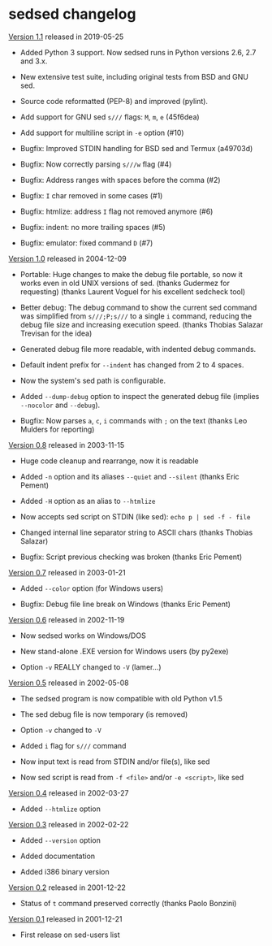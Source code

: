 sedsed changelog
================

[Version 1.1](https://github.com/aureliojargas/sedsed/releases/tag/v1.1)
released in 2019-05-25

- Added Python 3 support. Now sedsed runs in Python versions 2.6, 2.7
  and 3.x.

- New extensive test suite, including original tests from BSD and GNU sed.

- Source code reformatted (PEP-8) and improved (pylint).

- Add support for GNU sed `s///` flags: `M`, `m`, `e` (45f6dea)

- Add support for multiline script in `-e` option (#10)

- Bugfix: Improved STDIN handling for BSD sed and Termux (a49703d)

- Bugfix: Now correctly parsing `s///w` flag (#4)

- Bugfix: Address ranges with spaces before the comma (#2)

- Bugfix: `I` char removed in some cases (#1)

- Bugfix: htmlize: address `I` flag not removed anymore (#6)

- Bugfix: indent: no more trailing spaces (#5)

- Bugfix: emulator: fixed command `D` (#7)


[Version 1.0](https://github.com/aureliojargas/sedsed/releases/tag/v1.0)
released in 2004-12-09

- Portable: Huge changes to make the debug file portable, so now it
  works even in old UNIX versions of sed.
  (thanks Gudermez for requesting)
  (thanks Laurent Voguel for his excellent sedcheck tool)

- Better debug: The debug command to show the current sed command was
  simplified from `s///;P;s///` to a single `i` command, reducing the
  debug file size and increasing execution speed.
  (thanks Thobias Salazar Trevisan for the idea)

- Generated debug file more readable, with indented debug commands.

- Default indent prefix for `--indent` has changed from 2 to 4 spaces.

- Now the system's sed path is configurable.

- Added `--dump-debug` option to inspect the generated debug file
  (implies `--nocolor` and `--debug`).

- Bugfix: Now parses `a`, `c`, `i` commands with `;` on the text
  (thanks Leo Mulders for reporting)


[Version 0.8](https://github.com/aureliojargas/sedsed/releases/tag/v0.8)
released in 2003-11-15

- Huge code cleanup and rearrange, now it is readable

- Added `-n` option and its aliases `--quiet` and `--silent`
  (thanks Eric Pement)

- Added `-H` option as an alias to `--htmlize`

- Now accepts sed script on STDIN (like sed): `echo p | sed -f - file`

- Changed internal line separator string to ASCII chars
  (thanks Thobias Salazar)

- Bugfix: Script previous checking was broken (thanks Eric Pement)


[Version 0.7](https://github.com/aureliojargas/sedsed/releases/tag/v0.7)
released in 2003-01-21

- Added `--color` option (for Windows users)

- Bugfix: Debug file line break on Windows (thanks Eric Pement)


[Version 0.6](https://github.com/aureliojargas/sedsed/releases/tag/v0.6)
released in 2002-11-19

- Now sedsed works on Windows/DOS

- New stand-alone .EXE version for Windows users (by py2exe)

- Option `-v` REALLY changed to `-V` (lamer...)


[Version 0.5](https://github.com/aureliojargas/sedsed/releases/tag/v0.5)
released in 2002-05-08

- The sedsed program is now compatible with old Python v1.5

- The sed debug file is now temporary (is removed)

- Option `-v` changed to `-V`

- Added `i` flag for `s///` command

- Now input text is read from STDIN and/or file(s), like sed

- Now sed script is read from `-f <file>` and/or `-e <script>`, like sed


[Version 0.4](https://github.com/aureliojargas/sedsed/releases/tag/v0.4)
released in 2002-03-27

- Added `--htmlize` option


[Version 0.3](https://github.com/aureliojargas/sedsed/releases/tag/v0.3)
released in 2002-02-22

- Added `--version` option

- Added documentation

- Added i386 binary version


[Version 0.2](https://github.com/aureliojargas/sedsed/releases/tag/v0.2)
released in 2001-12-22

- Status of `t` command preserved correctly (thanks Paolo Bonzini)


[Version 0.1](https://github.com/aureliojargas/sedsed/releases/tag/v0.1)
released in 2001-12-21

- First release on sed-users list
